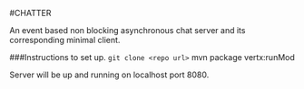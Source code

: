 #CHATTER

An event based non blocking asynchronous chat server and its corresponding minimal client.

###Instructions to set up.
`git clone <repo url>`
mvn package vertx:runMod

Server will be up and running on localhost port 8080.
